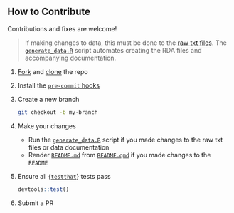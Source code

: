 ## How to Contribute
Contributions and fixes are welcome!

> If making changes to data, this must be done to the [raw txt files](/data-raw/corpus/). The [`generate_data.R`](/data-raw/generate_data.R) script automates creating the RDA files and accompanying documentation.

1. [Fork](https://docs.github.com/en/pull-requests/collaborating-with-pull-requests/working-with-forks/fork-a-repo) and [clone](https://docs.github.com/en/repositories/creating-and-managing-repositories/cloning-a-repository) the repo

1. Install the [`pre-commit` hooks](https://pre-commit.com/#install)

1. Create a new branch
    ```bash
    git checkout -b my-branch
    ```

1. Make your changes

    * Run the [`generate_data.R`](/data-raw/generate_data.R) script if you made changes to the raw txt files or data documentation
    * Render [`README.md`](/README.md) from [`README.qmd`](/README.md) if you made changes to the `README`

1. Ensure all {[`testthat`](https://testthat.r-lib.org/)} tests pass
    ```R
    devtools::test()
    ```

1. Submit a PR
